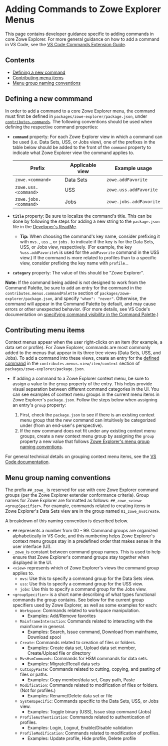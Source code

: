 # Adding Commands to Zowe Explorer Menus

This page contains developer guidance specific to adding commands in core Zowe Explorer. For more general guidance on how to add a command in VS Code, see the [VS Code Commands Extension Guide](https://code.visualstudio.com/api/extension-guides/command).

## Contents

- [Defining a new command](#defining-a-new-commmand)
- [Contributing menu items](#contributing-menu-items)
- [Menu group naming conventions](#menu-group-naming-conventions)

## Defining a new commmand

In order to add a command to a core Zowe Explorer menu, the command must first be defined in `packages/zowe-explorer/package.json`, under [`contributes.commands`](https://code.visualstudio.com/api/references/contribution-points#contributes.commands). The following conventions should be used when defining the respective command properties:

- **`command`** property: For each Zowe Explorer view in which a command can be used (i.e. Data Sets, USS, or Jobs view), one of the prefixes in the table below should be added to the front of the `command` property to indicate what Zowe Explorer view the command applies to.

  | Prefix                | Applicable view | Example usage           |
  | --------------------- | --------------- | ----------------------- |
  | `zowe.<command>`      | Data Sets       | `zowe.addFavorite`      |
  | `zowe.uss.<command>`  | USS             | `zowe.uss.addFavorite`  |
  | `zowe.jobs.<command>` | Jobs            | `zowe.jobs.addFavorite` |

- **`title`** property: Be sure to localize the command's title. This can be done by following the steps for adding a new string to the `package.json` file in the [Developer's ReadMe](https://github.com/zowe/vscode-extension-for-zowe/blob/master/docs/Developer's%20ReadMe.md#adding-strings).

  - **Tip:** When choosing the command's key name, consider prefixing it with `mvs.`, `uss.`, or `jobs.` to indicate if the key is for the Data Sets, USS, or Jobs view, respectively. (For example, the key `%uss.addFavorite%` is used for the `addFavorite` command in the USS view.) If the command is more related to profiles than to a specific view, consider prefixing the key name with `profile.`.

- **`category`** property: The value of this should be "Zowe Explorer".

**Note:** If the command being added is not designed to work from the Command Palette, be sure to add an entry for the command in the `contributes.menus.commandPalette` section of `packages/zowe-explorer/package.json`, and specify `"when": "never"`. Otherwise, the command will appear in the Command Palette by default, and may cause errors or other unexpected behavior. (For more details, see VS Code's documentation on [specifying command visibility in the Command Palette](https://code.visualstudio.com/api/references/contribution-points#Context-specific-visibility-of-Command-Palette-menu-items).)

## Contributing menu items

Context menus appear when the user right-clicks on an item (for example, a data set or profile). For Zowe Explorer, commands are most commonly added to the menus that appear in its three tree views (Data Sets, USS, and Jobs). To add a command into these views, create an entry for the [defined command](#defining-a-new-commmand) in the `contributes.menus.view/item/context` section of `packages/zowe-explorer/package.json`.

- If adding a command to a Zowe Explorer context menu, be sure to assign a value to the `group` property of the entry. This helps provide visual separation between different command categories in the UI. You can see examples of context menu groups in the current menu items in Zowe Explorer's `package.json`. Follow the steps below when assigning an entry's `group` property:

  1. First, check the `package.json` to see if there is an existing context menu group that the new command can intuitively be categorized under (from an end-user's perspective).
  1. If the new command does not fit under any existing context menu groups, create a new context menu group by assigning the `group` property a new value that follows [Zowe Explorer's menu group naming conventions](#menu-group-naming-conventions).

For general technical details on grouping context menu items, see the [VS Code documentation](https://code.visualstudio.com/api/references/contribution-points#Sorting-of-groups).

## Menu group naming conventions

The prefix `##_zowe_` is reserved for use with core Zowe Explorer command groups (per the Zowe Explorer extender conformance criteria). Group names for Zowe Explorer are formatted as follows: `##_zowe_<view><groupSpecifier>`. For example, commands related to creating items in Zowe Explorer's Data Sets view are in the group named `01_zowe_mvsCreate`.

A breakdown of this naming convention is described below.

- `##` represents a number from 00 - 99. Command groups are organized alphabetically in VS Code, and this numbering helps Zowe Explorer's context menu groups stay in a predefined order that makes sense in the user interface (UI).
- `_zowe_`is constant between command group names. This is used to help ensure that Zowe Explorer's command groups stay together when displayed in the UI.
- `<view>` represents which of Zowe Explorer's views the command group applies to.
  - `mvs`: Use this to specify a command group for the Data Sets view.
  - `uss`: Use this to specify a command group for the USS view.
  - `jobs`: Use this to specify a command group for the Jobs view.
- `<groupSpecifier>` is a short name describing of what types functional commands the group contains. See below for the current group specifiers used by Zowe Explorer, as well as some examples for each:
  - `Workspace`: Commands related to workspace manipulation.
    - Examples: Add/Remove favorites
  - `MainframeInteraction`: Commands related to interacting with the mainframe in general.
    - Examples: Search, Issue command, Download from mainframe, Download spool
  - `Create`: Commands related to creation of files or folders.
    - Examples: Create data set, Upload data set member, Create/Upload file or directory
  - `MvsHsmCommands`: Commands for HSM commands for data sets.
    - Examples: Migrate/Recall data sets
  - `CutCopyPaste`: Commands related to cutting, copying, and pasting of files or paths.
    - Examples: Copy member/data set, Copy path, Paste
  - `Modification`: Commands related to modification of files or folders. (Not for profiles.)
    - Examples: Rename/Delete data set or file
  - `SystemSpecific`: Commands specific to the Data Sets, USS, or Jobs view.
    - Examples: Toggle binary (USS), Issue stop command (Jobs)
  - `ProfileAuthentication`: Commands related to authentication of profiles.
    - Examples: Login, Logout, Enable/Disable validation
  - `ProfileModification`: Commands related to modification of profiles.
    - Examples: Update profile, Hide profile, Delete profile
